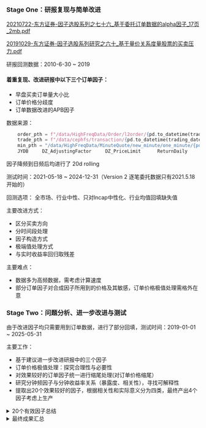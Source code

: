 ### Stage One：研报复现与简单改进
[20210722-东方证券-因子选股系列之七十六\_基于委托订单数据的alpha因子\_17页\_2mb.pdf](/jiawei.tang/order_apb/uploads/98d16872081f43e876611b4434a86cba/20210722-%E4%B8%9C%E6%96%B9%E8%AF%81%E5%88%B8-%E5%9B%A0%E5%AD%90%E9%80%89%E8%82%A1%E7%B3%BB%E5%88%97%E4%B9%8B%E4%B8%83%E5%8D%81%E5%85%AD_%E5%9F%BA%E4%BA%8E%E5%A7%94%E6%89%98%E8%AE%A2%E5%8D%95%E6%95%B0%E6%8D%AE%E7%9A%84alpha%E5%9B%A0%E5%AD%90_17%E9%A1%B5_2mb.pdf)

[20191029-东方证券-因子选股系列研究之六十\_基于量价关系度量股票的买卖压力.pdf](/jiawei.tang/order_apb/uploads/694fcdaf5354ea8485f68557d5ad42b9/20191029-%E4%B8%9C%E6%96%B9%E8%AF%81%E5%88%B8-%E5%9B%A0%E5%AD%90%E9%80%89%E8%82%A1%E7%B3%BB%E5%88%97%E7%A0%94%E7%A9%B6%E4%B9%8B%E5%85%AD%E5%8D%81_%E5%9F%BA%E4%BA%8E%E9%87%8F%E4%BB%B7%E5%85%B3%E7%B3%BB%E5%BA%A6%E9%87%8F%E8%82%A1%E7%A5%A8%E7%9A%84%E4%B9%B0%E5%8D%96%E5%8E%8B%E5%8A%9B.pdf)     

研报回测数据：2010-6-30 ~ 2019     

#### 着重复现、改进研报中以下三个订单因子： 
- 早盘买卖订单量大小比
- 订单价格分歧度
- 订单数据改进的APB因子

数据来源：
```python
    order_pth = f"/data/HighFreqData/Order/l2order/{pd.to_datetime(trading_date).strftime('%Y%m%d')}.parquet"  A：新增委托订单   L: 限价单
    trade_pth = f"/data/cephfs/transaction/{pd.to_datetime(trading_date).strftime('%Y%m%d')}.parquet"
    min_pth = "/data/HighFreqData/MinuteQuote/new_minute/one_minute/{pd.to_datetime(trading_date).strftime('%Y%m%d')}.parquet"
    JYDB     DZ_AdjustingFactor     DZ_PriceLimit      ReturnDaily
```
因子降频到日频后均进行了 20d rolling     

测试时间：2021-05-18 ~ 2024-12-31（Version 2 逐笔委托数据只有2021.5.18开始的）        

回测选项： 全市场、行业中性、只对lncap中性化、行业均值回填缺失值   

主要改进方式：
- 区分买卖方向
- 分时间段处理
- 因子构造方式
- 极端值处理方式
- 与实时收益率回归取残差

主要难点：
- 数据多为高频数据，需考虑计算速度
- 部分订单因子对合成因子所用到的价格及其敏感，订单价格极值处理需格外在意


### Stage Two：问题分析、进一步改进与测试

由于改进因子均只需要用到订单数据，进行了部分回填，测试时间：2019-01-01 ~ 2025-05-31     

主要工作：    

- 基于建议进一步改进研报中的三个因子     
- 订单价格极值处理：探究合理性与必要性     
- 对效果较好的订单因子统一进行缩尾处理(对订单价格缩尾）     
- 研究分钟频因子与分钟收益率关系（暴露度、相关性），寻找可解释性    
- 提取出20个效果较好的因子，根据相关性和实际意义分为四类，最终产出4个因子考虑上生产      

<details>
<summary>20个有效因子总结</summary>

有效因子总结issue中总结了如下20个因子的原始回测表现与20d滚动后回测表现,以及因子构造方式。       

1.缩尾订单价格分歧程度因子（8）   
  
- 每日时间段： 9：30 ~ 10：00；  10：00 ~ 14：30；    14：30 ~ 14：57       
- Bid Side：对订单价格进行\[P01, P99\]的缩尾
- Ask Side：对订单价格进行\[P03, P97\]的缩尾
- 买卖双方分钟频分歧度因子：9：30 ~ 14：57 


2. 基于主笔委托买方数据构建的APB 因子 （3）     

- 原始日频
- 分钟频降维为日频
- 跨日复权版5日均值


3. 分钟频因子与分钟频收益率的暴露度因子 （8）     

a. 分钟频\[P01,P99\]缩尾订单价格分歧度与分钟频收益率的分组切割因子     
- 买方：低分钟收益率组平均分钟价格分歧度；  高分钟收益率组平均分钟价格分歧度     
- 卖方：低分钟收益率组平均分钟分歧度； 高分钟收益率组平均分钟价格分歧度；  低价格分歧度组平均分钟收益率；  高价格分歧度组平均分钟收益率        

b. 分钟频\[P01,P99\]缩尾委托买单APB与分钟频收益率的分组切割因子       
- 高分钟apb组平均分钟收益率作为因子       
- 高分钟收益率组平均分钟APB作为因子       


4. 分钟频委托买单APB与分钟频收益率的相关性因子 （1）

[汇总因子比较性测试.pdf](https://github.com/user-attachments/files/21573701/default.pdf)


</details>



<details>
<summary>最终成果汇总</summary>

#### 买方分歧度因子

- 合成方式：10：00-14：30 与 14：30-14：57 两个时间段的20d滚动买方分歧度因子zscore标准化后等权相加等全相加
 <details>
<summary>原始因子结果</summary>
![image](/uploads/0f3af8ff4283ee47adaea532360329d1/image.png)
![image](/uploads/1946e3a72036cbf27fe0015772562c2d/image.png)
</details>

 <details>
<summary>最终结果</summary>
![image](/uploads/d62355c9cf115475fa094414508d394a/image.png)
![image](/uploads/515a374e9dd692385889f2d00c50cd68/image.png)
</details>

<details>
<summary>增量测试</summary>
![image](/uploads/34bc292e45460ee38830607d82157fd8/image.png)
</details>

#### 卖方分歧度因子

- 合成方式：10：00-14：30 与 14：30-14：57 两个时间段的20d滚动卖方分歧度因子zscore标准化后等权相加等全相加

<details>
<summary>原始因子结果</summary>
![image](/uploads/46c9895489b51178c54d25b04160cf14/image.png)
![image](/uploads/2ea79f9d99041c872800722f88b0fdc9/image.png)
</details>

 <details>
<summary>最终结果</summary>
![image](/uploads/dbb7afc4be2b965ec9da40db8c904425/image.png)
![image](/uploads/debee02c6cc85c9d07beee1bd7ced5f0/image.png)
</details>

<details>
<summary>增量测试</summary>
![image](/uploads/001f1009fff68006f6282caa20df5028/image.png)
</details>

#### APB因子

- 合成方式：日频与5天跨日复权20d滚动APB因子zscore标准化后等权相加等全相加
 <details>
<summary>原始因子结果</summary>
![image](/uploads/e84025f086b158fd30d07075807c2408/image.png)
![image](/uploads/bec37e0fa379ab0b008554347cf24eeb/image.png)
</details>

<details>
<summary>最终结果</summary>
![image](/uploads/94bcc28317a32898f6b9ddc524c37a47/image.png)
![image](/uploads/cf5bb8125d8dd5b09a15fc831691c57c/image.png)
</details>


<details>
<summary>增量测试</summary>
![image](/uploads/2359712bf37b42b2f242894eaab2b34d/image.png)
</details>

#### 卖方分歧度与分钟收益率暴露因子

- 合成方式：低卖方价格分歧度组对应分钟平均收益率减去高卖方价格分歧度组对应分钟平均收益率（直接用20d因子值相减即可，与单日相减后在滚动效果完全相同）

<details>
<summary>原始因子结果</summary>
![image](/uploads/6dfe221ae662f11d6885c1d3f9a1b0c6/image.png)
![image](/uploads/398d4ce648d041e4329cc14e2320dfbe/image.png)
</details>

<details>
<summary>最终结果</summary>
![image](/uploads/f6e42c871047360ffd261c57e6ab638e/image.png)
![image](/uploads/c302b0f09d12c3239e19537eeaf1adae/image.png)
</details>

<details>
<summary>增量测试</summary>
![image](/uploads/f929eba2f970bb15cefbd5c32f47bc17/image.png)
</details>


#### 比较测试
![image](/uploads/fa1b73eb2ef39d7b7291c3325db37c01/image.png)
![image](/uploads/e46d52b203a7894894f759217ab84a18/image.png)

</details>
